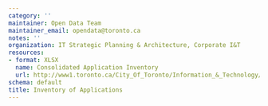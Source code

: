 ```yaml
---
category: ''
maintainer: Open Data Team
maintainer_email: opendata@toronto.ca
notes: ''
organization: IT Strategic Planning & Architecture, Corporate I&T
resources:
- format: XLSX
  name: Consolidated Application Inventory
  url: http://www1.toronto.ca/City_Of_Toronto/Information_&_Technology/Open_Data/Data_Sets/Assets/Files/applicationInventoryFinal20120507.xlsx
schema: default
title: Inventory of Applications
---
```

